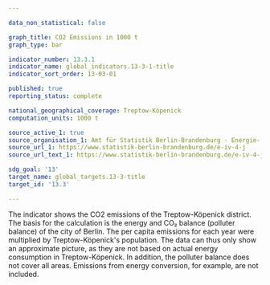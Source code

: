 ```yaml
---

data_non_statistical: false

graph_title: CO2 Emissions in 1000 t
graph_type: bar

indicator_number: 13.3.1
indicator_name: global_indicators.13-3-1-title
indicator_sort_order: 13-03-01

published: true
reporting_status: complete

national_geographical_coverage: Treptow-Köpenick
computation_units: 1000 t

source_active_1: true
source_organisation_1: Amt für Statistik Berlin-Brandenburg - Energie- und CO₂-Bilanz in Berlin
source_url_1: https://www.statistik-berlin-brandenburg.de/e-iv-4-j
source_url_text_1: https://www.statistik-berlin-brandenburg.de/e-iv-4-j

sdg_goal: '13'
target_name: global_targets.13-3-title
target_id: '13.3'

---
```


The indicator shows the CO2 emissions of the Treptow-Köpenick district. <br>
The basis for the calculation is the energy and CO₂ balance (polluter balance) of the city of Berlin. The per capita emissions for each year were multiplied by Treptow-Köpenick's population.
The data can thus only show an approximate picture, as they are not based on actual energy consumption in Treptow-Köpenick. In addition, the polluter balance does not cover all areas. Emissions from energy conversion, for example, are not included.
